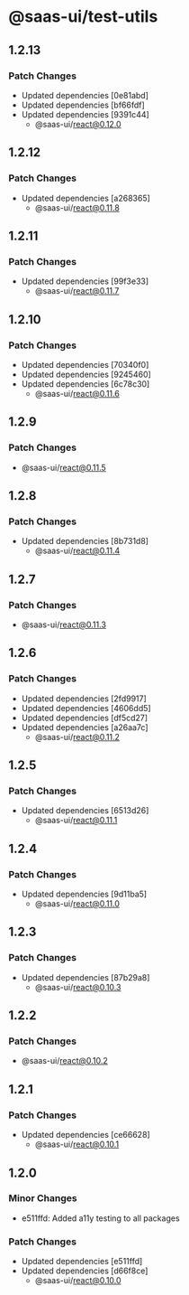 # @saas-ui/test-utils

## 1.2.13

### Patch Changes

- Updated dependencies [0e81abd]
- Updated dependencies [bf66fdf]
- Updated dependencies [9391c44]
  - @saas-ui/react@0.12.0

## 1.2.12

### Patch Changes

- Updated dependencies [a268365]
  - @saas-ui/react@0.11.8

## 1.2.11

### Patch Changes

- Updated dependencies [99f3e33]
  - @saas-ui/react@0.11.7

## 1.2.10

### Patch Changes

- Updated dependencies [70340f0]
- Updated dependencies [9245460]
- Updated dependencies [6c78c30]
  - @saas-ui/react@0.11.6

## 1.2.9

### Patch Changes

- @saas-ui/react@0.11.5

## 1.2.8

### Patch Changes

- Updated dependencies [8b731d8]
  - @saas-ui/react@0.11.4

## 1.2.7

### Patch Changes

- @saas-ui/react@0.11.3

## 1.2.6

### Patch Changes

- Updated dependencies [2fd9917]
- Updated dependencies [4606dd5]
- Updated dependencies [df5cd27]
- Updated dependencies [a26aa7c]
  - @saas-ui/react@0.11.2

## 1.2.5

### Patch Changes

- Updated dependencies [6513d26]
  - @saas-ui/react@0.11.1

## 1.2.4

### Patch Changes

- Updated dependencies [9d11ba5]
  - @saas-ui/react@0.11.0

## 1.2.3

### Patch Changes

- Updated dependencies [87b29a8]
  - @saas-ui/react@0.10.3

## 1.2.2

### Patch Changes

- @saas-ui/react@0.10.2

## 1.2.1

### Patch Changes

- Updated dependencies [ce66628]
  - @saas-ui/react@0.10.1

## 1.2.0

### Minor Changes

- e511ffd: Added a11y testing to all packages

### Patch Changes

- Updated dependencies [e511ffd]
- Updated dependencies [d66f8ce]
  - @saas-ui/react@0.10.0
